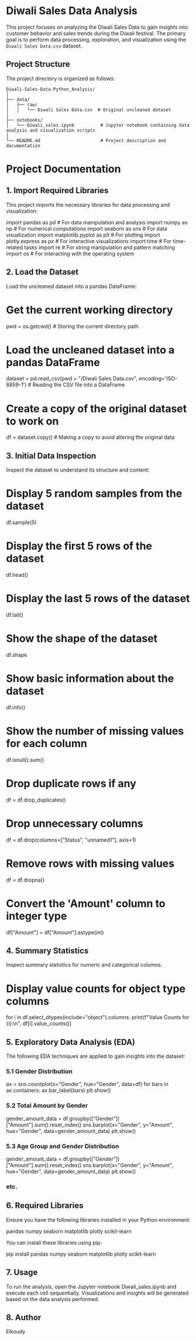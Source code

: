 # Diwali Sales Data Analysis

This project focuses on analyzing the Diwali Sales Data to gain insights into customer behavior and sales trends during the Diwali festival. The primary goal is to perform data processing, exploration, and visualization using the `Diwali Sales Data.csv` dataset.

## Project Structure

The project directory is organized as follows:

```plaintext
Diwali-Sales-Data-Python_Analysis/
│
├── data/
│   ├── raw/
│   │   └── Diwali Sales Data.csv  # Original uncleaned dataset
│
├── notebooks/
│   └── Diwali_sales.ipynb          # Jupyter notebook containing data analysis and visualization scripts
│
└── README.md                       # Project description and documentation
```
# Project Documentation

## 1. Import Required Libraries

This project imports the necessary libraries for data processing and visualization:

import pandas as pd  # For data manipulation and analysis
import numpy as np  # For numerical computations
import seaborn as sns  # For data visualization
import matplotlib.pyplot as plt  # For plotting
import plotly.express as px  # For interactive visualizations
import time  # For time-related tasks
import re  # For string manipulation and pattern matching
import os  # For interacting with the operating system

## 2. Load the Dataset

Load the uncleaned dataset into a pandas DataFrame:

# Get the current working directory
pwd = os.getcwd()  # Storing the current directory path

# Load the uncleaned dataset into a pandas DataFrame
dataset = pd.read_csv(pwd + "/Diwali Sales Data.csv", encoding='ISO-8859-1')  # Reading the CSV file into a DataFrame

# Create a copy of the original dataset to work on
df = dataset.copy()  # Making a copy to avoid altering the original data

## 3. Initial Data Inspection

Inspect the dataset to understand its structure and content:

# Display 5 random samples from the dataset
df.sample(5)

# Display the first 5 rows of the dataset
df.head()

# Display the last 5 rows of the dataset
df.tail()

# Show the shape of the dataset
df.shape

# Show basic information about the dataset
df.info()

# Show the number of missing values for each column
df.isnull().sum()

# Drop duplicate rows if any
df = df.drop_duplicates()

# Drop unnecessary columns
df = df.drop(columns=["Status", "unnamed1"], axis=1)

# Remove rows with missing values
df = df.dropna()

# Convert the 'Amount' column to integer type
df["Amount"] = df["Amount"].astype(int)

## 4. Summary Statistics

Inspect summary statistics for numeric and categorical columns.

# Display value counts for object type columns
for i in df.select_dtypes(include="object").columns:
    print(f"Value Counts for {i}:\n", df[i].value_counts())

## 5. Exploratory Data Analysis (EDA)

The following EDA techniques are applied to gain insights into the dataset:

### 5.1 Gender Distribution

ax = sns.countplot(x="Gender", hue="Gender", data=df)
for bars in ax.containers:
    ax.bar_label(bars)
plt.show()

### 5.2 Total Amount by Gender

gender_amount_data = df.groupby(["Gender"])["Amount"].sum().reset_index()
sns.barplot(x="Gender", y="Amount", hue="Gender", data=gender_amount_data)
plt.show()

### 5.3 Age Group and Gender Distribution

gender_amount_data = df.groupby(["Gender"])["Amount"].sum().reset_index()
sns.barplot(x="Gender", y="Amount", hue="Gender", data=gender_amount_data)
plt.show()

### etc.

## 6. Required Libraries
Ensure you have the following libraries installed in your Python environment:

pandas
numpy
seaborn
matplotlib
plotly
scikit-learn

You can install these libraries using pip:

pip install pandas numpy seaborn matplotlib plotly scikit-learn

## 7. Usage
To run the analysis, open the Jupyter notebook Diwali_sales.ipynb and execute each cell sequentially. Visualizations and insights will be generated based on the data analysis performed.

## 8. Author
Elkoudy
